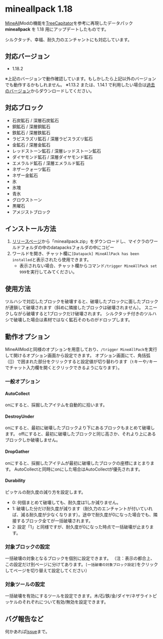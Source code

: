 # mineallpack 1.18
[MineAll](http://forum.minecraftuser.jp/viewtopic.php?f=13&t=6874)Modの機能を[TreeCapitator](https://www.planetminecraft.com/project/treecapitator-datapack-1-13/)を参考に再現したデータパック **mineallpack** を 1.18 用にアップデートしたものです。

シルクタッチ、幸福、耐久力のエンチャントにも対応しています。

## 対応バージョン
- 1.18.2

※上記のバージョンで動作確認しています。もしかしたら上記以外のバージョンでも動作するかもしれません。
※1.13.2 または、1.14.1 で利用したい場合は[過去のバージョン](https://github.com/chrom2411/mineallpack/releases/tag/1.0.1)からダウンロードしてください。

## 対応ブロック
* 石炭鉱石 / 深層石炭鉱石
* 銅鉱石 / 深層銅鉱石
* 鉄鉱石 / 深層鉄鉱石
* ラピスラズリ鉱石 / 深層ラピスラズリ鉱石
* 金鉱石 / 深層金鉱石
* レッドストーン鉱石 / 深層レッドストーン鉱石
* ダイヤモンド鉱石 / 深層ダイヤモンド鉱石
* エメラルド鉱石 / 深層エメラルド鉱石
* ネザークォーツ鉱石
* ネザー金鉱石
* 氷
* 氷塊
* 青氷
* グロウストーン
* 黒曜石
* アメジストブロック

## インストール方法
1. [リリースページ](https://github.com/Chige12/mineallpack/releases)から「mineallpack.zip」をダウンロードし、マイクラのワールドフォルダの中のdatapacksフォルダの中にコピー
2. ワールドを開き、チャット欄に`[Datapack] MineAllPack has been installed`と表示されたら使用できます。
    - 表示されない場合、チャット欄からコマンド`/trigger MineAllPack set 999`を実行してみてください。

## 使用方法
ツルハシで対応したブロックを破壊すると、破壊したブロックに面したブロックが連鎖して破壊されます（斜めに隣接したブロックは破壊されません）。
スニークしながら破壊すると1ブロックだけ破壊されます。
シルクタッチ付きのツルハシで破壊した場合は素材ではなく鉱石そのものがドロップします。

## 動作オプション
MineAllModと同様のオプションを用意しており、`/trigger MineAllPack`を実行して開けるオプション画面から設定できます。
オプション画面にて、角括弧（\[\]）で囲まれた部分をクリックすると設定値が切り替わります（`t`キーや`/`キーでチャット入力欄を開くとクリックできるようになります）。

### 一般オプション

#### AutoCollect
onにすると、採掘したアイテムを自動的に拾います。

#### DestroyUnder
onにすると、最初に破壊したブロックより下にあるブロックもまとめて破壊します。
offにすると、最初に破壊したブロックと同じ高さか、それより上にあるブロックしか破壊しません。

#### DropGather
onにすると、採掘したアイテムが最初に破壊したブロックの座標にまとまります。
AutoCollectと同時にonにした場合はAutoCollectが優先されます。

#### Durability
ピッケルの耐久度の減り方を設定します。

* 0: 何個まとめて破壊しても、耐久度は1しか減りません。
* 1: 破壊した分だけ耐久度が減ります（耐久力のエンチャントが付いていれば、減る耐久度が少なくなります）。途中で耐久度が0になった場合でも、隣接するブロック全てが一括破壊されます。
* 2: 設定「1」と同様ですが、耐久度が0になった時点で一括破壊が止まります。

### 対象ブロックの設定
一括破壊の対象となるブロックを個別に設定できます。
（注：表示の都合上、この設定だけ別ページに分けてあります。`[一括破壊の対象ブロック設定]`をクリックしてページを切り替えて設定してください）

### 対象ツールの設定
一括破壊を有効にするツールを設定できます。木/石/鉄/金/ダイヤ/ネザライトピッケルのそれぞれについて有効/無効を設定できます。

## バグ報告など
何かあれば[Issue](https://github.com/chrom2411/mineallpack/issues)まで。
